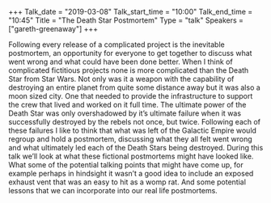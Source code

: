 +++
Talk_date = "2019-03-08"
Talk_start_time = "10:00"
Talk_end_time = "10:45"
Title = "The Death Star Postmortem"
Type = "talk"
Speakers = ["gareth-greenaway"]
+++

Following every release of a complicated project is the inevitable postmortem, an opportunity for everyone to get together to discuss what went wrong and what could have been done better. When I think of complicated fictitious projects none is more complicated than the Death Star from Star Wars. Not only was it a weapon with the capability of destroying an entire planet from quite some distance away but it was also a moon sized city. One that needed to provide the infrastructure to support the crew that lived and worked on it full time. The ultimate power of the Death Star was only overshadowed by it’s ultimate failure when it was successfully destroyed by the rebels not once, but twice. Following each of these failures I like to think that what was left of the Galactic Empire would regroup and hold a postmortem, discussing what they all felt went wrong and what ultimately led each of the Death Stars being destroyed. During this talk we’ll look at what these fictional postmortems might have looked like. What some of the potential talking points that might have come up, for example perhaps in hindsight it wasn’t a good idea to include an exposed exhaust vent that was an easy to hit as a womp rat. And some potential lessons that we can incorporate into our real life postmortems.
